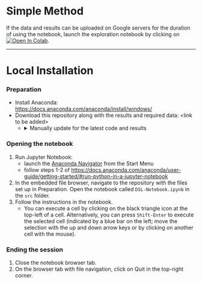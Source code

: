 # Simple Method
<!-- If the results can be considered public, launch the exploration notebook by clicking on [![Binder](https://mybinder.org/badge_logo.svg)](https://mybinder.org/v2/gh/SimoneBarbaro/data_science_lab_project/HEAD?filepath=src%2FDSL-Notebook.ipynb). -->
If the data and results can be uploaded on Google servers for the duration of using the notebook, launch the exploration notebook by clicking on [![Open In Colab](https://colab.research.google.com/assets/colab-badge.svg)](https://colab.research.google.com/github/SimoneBarbaro/data_science_lab_project/blob/main/src/DSL-Notebook.ipynb).

---
# Local Installation

### Preparation
- Install Anaconda:
https://docs.anaconda.com/anaconda/install/windows/
- Download this repository along with the results and required data: \<link to be added\>
  - <details>
    <summary>Manually update for the latest code and results</summary>

    - Download this code repository: https://github.com/SimoneBarbaro/data_science_lab_project/archive/main.zip
      - Extract the `.zip` archive into some folder.
    - Download the results archive `results_2020_11_25.zip`: https://polybox.ethz.ch/index.php/f/2157288772 (protected access)
      - Extract the `results` folder to the root of the previous extraction (next to the `src` and `data` folders)

    The following files need to be downloaded once only and can be re-used when updating:
    - Download the processed TWOSIDES database (`TWOSIDES_medDRA.csv.gz`): https://polybox.ethz.ch/index.php/s/Uemf21AIiZ7ooNi/download
      - Place it into the `data` folder.
    - Download the processed SPiDER dataset (`alldrugs_twosides_merged.csv`): https://polybox.ethz.ch/index.php/f/2152429962 (protected access)
      - Place it into the `data` folder.
  </details>

### Opening the notebook
1. Run Jupyter Notebook:
    - launch the [Anaconda Navigator](https://docs.anaconda.com/anaconda/user-guide/getting-started/) from the Start Menu
    - follow steps 1-2 of https://docs.anaconda.com/anaconda/user-guide/getting-started/#run-python-in-a-jupyter-notebook
2. In the embedded file browser, navigate to the repository with the files set up in Preparation. Open the notebook called `DSL-Notebook.ipynb` in the `src` folder.
3. Follow the instructions in the notebook.
    - You can execute a cell by clicking on the black triangle icon at the top-left of a cell.
  Alternatively, you can press `Shift-Enter` to execute the selected cell (indicated by a blue bar on the left; move the selection with the up and down arrow keys or by clicking on another cell with the mouse).

### Ending the session
1. Close the notebook browser tab.
2. On the browser tab with file navigation, click on Quit in the top-right corner.

